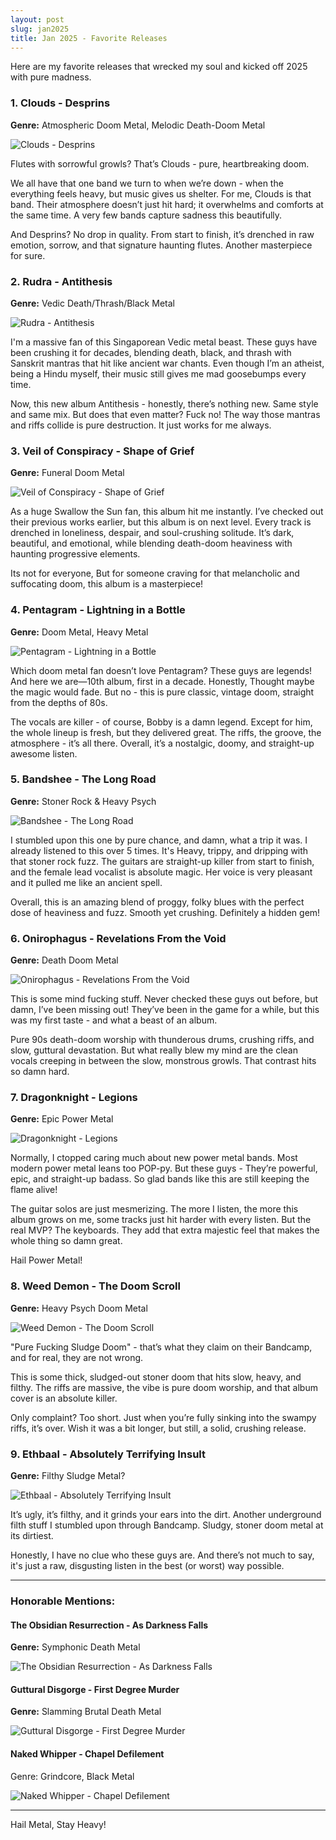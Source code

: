 ```yaml
---
layout: post
slug: jan2025
title: Jan 2025 - Favorite Releases
---
```


Here are my favorite releases that wrecked my soul and kicked off 2025 with pure madness.

### 1. Clouds - Desprins
**Genre:** Atmospheric Doom Metal, Melodic Death-Doom Metal

![Clouds - Desprins](https://f4.bcbits.com/img/a2060013404_10.jpg)

Flutes with sorrowful growls? That’s Clouds - pure, heartbreaking doom.

We all have that one band we turn to when we’re down - when the everything feels heavy, but music gives us shelter. For me, Clouds is that band. 
Their atmosphere doesn’t just hit hard; it overwhelms and comforts at the same time. A very few bands capture sadness this beautifully.

And Desprins? No drop in quality. From start to finish, it’s drenched in raw emotion, sorrow, and that signature haunting flutes. Another masterpiece for sure.

### 2. Rudra - Antithesis
**Genre:** Vedic Death/Thrash/Black Metal
  
![Rudra - Antithesis](https://f4.bcbits.com/img/a3706332535_10.jpg)

I'm a massive fan of this Singaporean Vedic metal beast. These guys have been crushing it for decades, blending death, black, and thrash with Sanskrit mantras that hit like ancient war chants. 
Even though I’m an atheist, being a Hindu myself, their music still gives me mad goosebumps every time.

Now, this new album Antithesis - honestly, there’s nothing new. Same style and same mix. 
But does that even matter? Fuck no! The way those mantras and riffs collide is pure destruction. It just works for me always.


### 3. Veil of Conspiracy - Shape of Grief
**Genre:** Funeral Doom Metal

![Veil of Conspiracy - Shape of Grief](https://f4.bcbits.com/img/a4000473114_10.jpg)

As a huge Swallow the Sun fan, this album hit me instantly. I’ve checked out their previous works earlier, but this album is on next level. 
Every track is drenched in loneliness, despair, and soul-crushing solitude. It’s dark, beautiful, and emotional, while blending death-doom heaviness with haunting progressive elements.

Its not for everyone, But for someone craving for that melancholic and suffocating doom, this album is a masterpiece!


### 4. Pentagram - Lightning in a Bottle
**Genre:** Doom Metal, Heavy Metal

![Pentagram - Lightning in a Bottle](https://f4.bcbits.com/img/a1707570360_10.jpg)

Which doom metal fan doesn’t love Pentagram? These guys are legends! And here we are—10th album, first in a decade.
Honestly, Thought maybe the magic would fade. But no - this is pure classic, vintage doom, straight from the depths of 80s.

The vocals are killer - of course, Bobby is a damn legend. Except for him, the whole lineup is fresh, but they delivered great. The riffs, the groove, the atmosphere - it’s all there. 
Overall, it’s a nostalgic, doomy, and straight-up awesome listen. 

### 5. Bandshee - The Long Road
**Genre:** Stoner Rock & Heavy Psych

![Bandshee - The Long Road](https://f4.bcbits.com/img/a4261595998_10.jpg)

I stumbled upon this one by pure chance, and damn, what a trip it was. I already listened to this over 5 times. It's Heavy, trippy, and dripping with that stoner rock fuzz.
The guitars are straight-up killer from start to finish, and the female lead vocalist is absolute magic. Her voice is very pleasant and it pulled me like an ancient spell.

Overall, this is an amazing blend of proggy, folky blues with the perfect dose of heaviness and fuzz. Smooth yet crushing. Definitely a hidden gem!


### 6. Onirophagus - Revelations From the Void
**Genre:** Death Doom Metal

![Onirophagus - Revelations From the Void](https://f4.bcbits.com/img/a1073928330_10.jpg)

This is some mind fucking stuff. Never checked these guys out before, but damn, I’ve been missing out! They’ve been in the game for a while, but this was my first taste - and what a beast of an album.

Pure 90s death-doom worship with thunderous drums, crushing riffs, and slow, guttural devastation. 
But what really blew my mind are the clean vocals creeping in between the slow, monstrous growls. That contrast hits so damn hard.

### 7. Dragonknight - Legions
**Genre:** Epic Power Metal

![Dragonknight - Legions](https://f4.bcbits.com/img/a4181502912_10.jpg)

Normally, I ctopped caring much about new power metal bands. Most modern power metal leans too POP-py. 
But these guys - They’re powerful, epic, and straight-up badass. So glad bands like this are still keeping the flame alive!

The guitar solos are just mesmerizing. The more I listen, the more this album grows on me, some tracks just hit harder with every listen. 
But the real MVP? The keyboards. They add that extra majestic feel that makes the whole thing so damn great.

Hail Power Metal! 

### 8. Weed Demon - The Doom Scroll
**Genre:** Heavy Psych Doom Metal

![Weed Demon - The Doom Scroll](https://f4.bcbits.com/img/a3620742474_10.jpg)

"Pure Fucking Sludge Doom" - that’s what they claim on their Bandcamp, and for real, they are not wrong.

This is some thick, sludged-out stoner doom that hits slow, heavy, and filthy. The riffs are massive, the vibe is pure doom worship, and that album cover is an absolute killer.

Only complaint? Too short. Just when you’re fully sinking into the swampy riffs, it’s over. Wish it was a bit longer, but still, a solid, crushing release.


### 9. Ethbaal - Absolutely Terrifying Insult
**Genre:** Filthy Sludge Metal?

![Ethbaal - Absolutely Terrifying Insult](https://f4.bcbits.com/img/a2967198078_10.jpg)

It’s ugly, it’s filthy, and it grinds your ears into the dirt. Another underground filth stuff I stumbled upon through Bandcamp. Sludgy, stoner doom metal at its dirtiest.

Honestly, I have no clue who these guys are. And there’s not much to say, it's just a raw, disgusting listen in the best (or worst) way possible.

---

### Honorable Mentions:

#### The Obsidian Resurrection - As Darkness Falls
**Genre:** Symphonic Death Metal

![The Obsidian Resurrection - As Darkness Falls](https://f4.bcbits.com/img/a0848787709_10.jpg)

#### Guttural Disgorge - First Degree Murder
**Genre:** Slamming Brutal Death Metal

![Guttural Disgorge - First Degree Murder](https://f4.bcbits.com/img/a3428070781_10.jpg)

#### Naked Whipper  - Chapel Defilement
Genre: Grindcore, Black Metal

![Naked Whipper  - Chapel Defilement](https://f4.bcbits.com/img/a3658097469_10.jpg)

---

Hail Metal, Stay Heavy!

